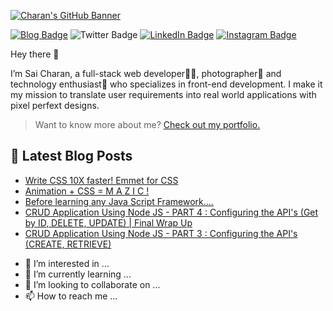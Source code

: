 [![Charan's GitHub Banner](./BannerImage.jpg)](https://charandev.com)

[![Blog Badge](https://img.shields.io/badge/charandev.com-TechBlog-informational?logo=personal&style=flat-square)](https://charandev.com)
![Twitter Badge](https://img.shields.io/twitter/follow/devallacharan?logo=twitter&style=flat-square)
[![LinkedIn Badge](https://img.shields.io/badge/LinkedIn-Profile-informational?logo=linkedin&style=flat-square)](https://www.linkedin.com/in/devalla-sai-charan-a85a7ab9/)
[![Instagram Badge](https://img.shields.io/badge/Instagram-Profile-informational?logo=instagram&style=flat-square)](https://www.instagram.com/charandev.io/)

Hey there 👋 

I’m Sai Charan, a full-stack web developer👨‍💻, photographer📸 and technology enthusiast📱 who specializes in front-end development. I make it my mission to translate user requirements into real world applications with pixel perfext designs.

> Want to know more about me?  [Check out my portfolio.](https://charandev.com/about-saicharan)


## 📝 Latest Blog Posts

<!-- BLOG-POST-LIST:START -->
- [Write CSS 10X faster! Emmet for CSS](https://charandev.com/write-css-10x-faster-emmet-for-css)
- [Animation + CSS = M A Z I C !](https://charandev.com/animation-css-m-a-z-i-c)
- [Before learning any Java Script Framework....](https://charandev.com/before-learning-any-java-script-framework)
- [CRUD Application Using Node JS - PART 4 : Configuring the API's (Get by ID, DELETE, UPDATE) | Final Wrap Up](https://charandev.com/crud-application-using-node-js-part-4-configuring-the-apis-get-by-id-delete-update-or-final-wrap-up)
- [CRUD Application Using Node JS - PART 3 : Configuring the API's (CREATE, RETRIEVE)](https://charandev.com/crud-application-using-node-js-part-3-configuring-the-apis-create-retrieve)
<!-- BLOG-POST-LIST:END -->

- 👀 I’m interested in ...
- 🌱 I’m currently learning ...
- 💞️ I’m looking to collaborate on ...
- 📫 How to reach me ...

<!---
charandev/charandev is a ✨ special ✨ repository because its `README.md` (this file) appears on your GitHub profile.
You can click the Preview link to take a look at your changes.
--->
